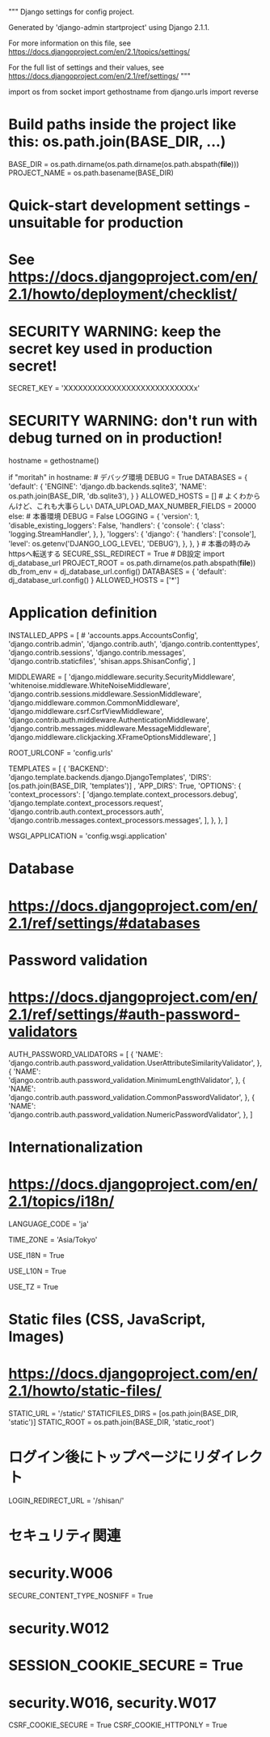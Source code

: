 """
Django settings for config project.

Generated by 'django-admin startproject' using Django 2.1.1.

For more information on this file, see
https://docs.djangoproject.com/en/2.1/topics/settings/

For the full list of settings and their values, see
https://docs.djangoproject.com/en/2.1/ref/settings/
"""

import os
from socket import gethostname
from django.urls import reverse

# Build paths inside the project like this: os.path.join(BASE_DIR, ...)
BASE_DIR = os.path.dirname(os.path.dirname(os.path.abspath(__file__)))
PROJECT_NAME = os.path.basename(BASE_DIR)

# Quick-start development settings - unsuitable for production
# See https://docs.djangoproject.com/en/2.1/howto/deployment/checklist/

# SECURITY WARNING: keep the secret key used in production secret!
SECRET_KEY = 'XXXXXXXXXXXXXXXXXXXXXXXXXXXx'

# SECURITY WARNING: don't run with debug turned on in production!
hostname = gethostname()

if "moritah" in hostname:
    # デバッグ環境
    DEBUG = True
    DATABASES = {
        'default': {
            'ENGINE': 'django.db.backends.sqlite3',
            'NAME': os.path.join(BASE_DIR, 'db.sqlite3'),
        }
    }
    ALLOWED_HOSTS = [] # よくわからんけど、これも大事らしい
    DATA_UPLOAD_MAX_NUMBER_FIELDS = 20000
else:
    # 本番環境
    DEBUG = False
    LOGGING = {
        'version': 1,
        'disable_existing_loggers': False,
        'handlers': {
            'console': {
                'class': 'logging.StreamHandler',
            },
        },
        'loggers': {
            'django': {
                'handlers': ['console'],
                'level': os.getenv('DJANGO_LOG_LEVEL', 'DEBUG'),
            },
        },
    }
    # 本番の時のみhttpsへ転送する
    SECURE_SSL_REDIRECT = True
    # DB設定
    import dj_database_url
    PROJECT_ROOT = os.path.dirname(os.path.abspath(__file__))
    db_from_env = dj_database_url.config()
    DATABASES = {
        'default': dj_database_url.config()
    }
    ALLOWED_HOSTS = ['*']


# Application definition

INSTALLED_APPS = [
    # 'accounts.apps.AccountsConfig',
    'django.contrib.admin',
    'django.contrib.auth',
    'django.contrib.contenttypes',
    'django.contrib.sessions',
    'django.contrib.messages',
    'django.contrib.staticfiles',
    'shisan.apps.ShisanConfig',
]

MIDDLEWARE = [
    'django.middleware.security.SecurityMiddleware',
    'whitenoise.middleware.WhiteNoiseMiddleware',
    'django.contrib.sessions.middleware.SessionMiddleware',
    'django.middleware.common.CommonMiddleware',
    'django.middleware.csrf.CsrfViewMiddleware',
    'django.contrib.auth.middleware.AuthenticationMiddleware',
    'django.contrib.messages.middleware.MessageMiddleware',
    'django.middleware.clickjacking.XFrameOptionsMiddleware',
]

ROOT_URLCONF = 'config.urls'

TEMPLATES = [
    {
        'BACKEND': 'django.template.backends.django.DjangoTemplates',
        'DIRS': [os.path.join(BASE_DIR, 'templates')]
        ,
        'APP_DIRS': True,
        'OPTIONS': {
            'context_processors': [
                'django.template.context_processors.debug',
                'django.template.context_processors.request',
                'django.contrib.auth.context_processors.auth',
                'django.contrib.messages.context_processors.messages',
            ],
        },
    },
]

WSGI_APPLICATION = 'config.wsgi.application'


# Database
# https://docs.djangoproject.com/en/2.1/ref/settings/#databases


# Password validation
# https://docs.djangoproject.com/en/2.1/ref/settings/#auth-password-validators

AUTH_PASSWORD_VALIDATORS = [
    {
        'NAME': 'django.contrib.auth.password_validation.UserAttributeSimilarityValidator',
    },
    {
        'NAME': 'django.contrib.auth.password_validation.MinimumLengthValidator',
    },
    {
        'NAME': 'django.contrib.auth.password_validation.CommonPasswordValidator',
    },
    {
        'NAME': 'django.contrib.auth.password_validation.NumericPasswordValidator',
    },
]


# Internationalization
# https://docs.djangoproject.com/en/2.1/topics/i18n/

LANGUAGE_CODE = 'ja'

TIME_ZONE = 'Asia/Tokyo'

USE_I18N = True

USE_L10N = True

USE_TZ = True


# Static files (CSS, JavaScript, Images)
# https://docs.djangoproject.com/en/2.1/howto/static-files/

STATIC_URL = '/static/'
STATICFILES_DIRS = [os.path.join(BASE_DIR, 'static')]
STATIC_ROOT = os.path.join(BASE_DIR, 'static_root')


# ログイン後にトップページにリダイレクト
LOGIN_REDIRECT_URL = '/shisan/'

# セキュリティ関連
# security.W006
SECURE_CONTENT_TYPE_NOSNIFF = True

# security.W012
# SESSION_COOKIE_SECURE = True

# security.W016, security.W017
CSRF_COOKIE_SECURE = True
CSRF_COOKIE_HTTPONLY = True
